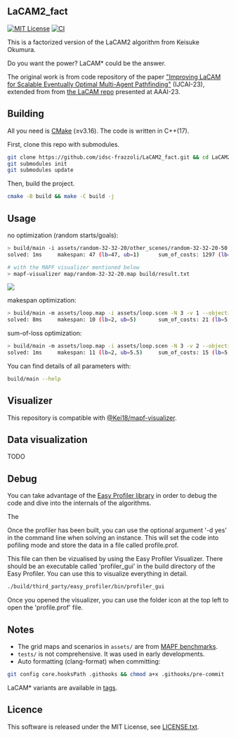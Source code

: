 LaCAM2_fact
---
[![MIT License](http://img.shields.io/badge/license-MIT-blue.svg?style=flat)](LICENSE)
[![CI](https://github.com/Kei18/lacam2/actions/workflows/ci.yml/badge.svg)](https://github.com/Kei18/lacam2/actions/workflows/ci.yml)

This is a factorized version of the LaCAM2 algorithm from Keisuke Okumura.

Do you want the power?
LaCAM* could be the answer.

The original work is from code repository of the paper ["Improving LaCAM for Scalable Eventually Optimal Multi-Agent Pathfinding"](https://kei18.github.io/lacam2/) (IJCAI-23), extended from from [the LaCAM repo](https://kei18.github.io/lacam/) presented at AAAI-23.

## Building

All you need is [CMake](https://cmake.org/) (≥v3.16). The code is written in C++(17).

First, clone this repo with submodules.

```sh
git clone https://github.com/idsc-frazzoli/LaCAM2_fact.git && cd LaCAM2_fact
git submodules init
git submodules update
```

Then, build the project.

```sh
cmake -B build && make -C build -j
```


## Usage

no optimization (random starts/goals):

```sh
> build/main -i assets/random-32-32-20/other_scenes/random-32-32-20-50.scen -m assets/random-32-32-20/random-32-32-20.map -N 50 -v 1 -f no
solved: 1ms     makespan: 47 (lb=47, ub=1)      sum_of_costs: 1297 (lb=1098, ub=1.19)   sum_of_loss: 1198 (lb=1098, ub=1.1)

# with the MAPF visualizer mentioned below
> mapf-visualizer map/random-32-32-20.map build/result.txt
```

![](assets/demo-random-32-32-20_400agents.gif)

makespan optimization:

```sh
> build/main -m assets/loop.map -i assets/loop.scen -N 3 -v 1 --objective 1
solved: 8ms     makespan: 10 (lb=2, ub=5)       sum_of_costs: 21 (lb=5, ub=4.2) sum_of_loss: 21 (lb=5, ub=4.2)
```

sum-of-loss optimization:

```sh
> build/main -m assets/loop.map -i assets/loop.scen -N 3 -v 2 --objective 2
solved: 1ms     makespan: 11 (lb=2, ub=5.5)     sum_of_costs: 15 (lb=5, ub=3)   sum_of_loss: 15 (lb=5, ub=3)
```

You can find details of all parameters with:
```sh
build/main --help
```

## Visualizer

This repository is compatible with [@Kei18/mapf-visualizer](https://github.com/kei18/mapf-visualizer).

## Data visualization

TODO

## Debug

You can take advantage of the [Easy Profiler library](https://github.com/yse/easy_profiler) in order to debug the code and dive into the internals of the algorithms.

The 

Once the profiler has been built, you can use the optional argument '-d yes' in the command line when solving an instance. This will set the code into pofiling mode and store the data in a file called profile.prof.

This file can then be vizualised by using the Easy Profiler Visualizer. There should be an executable called 'profiler_gui' in the build directory of the Easy Profiler. You can use this to visualize everything in detail.

```sh
./build/third_party/easy_profiler/bin/profiler_gui
```

Once you opened the visualizer, you can use the folder icon at the top left to open the 'profile.prof' file.


## Notes

- The grid maps and scenarios in `assets/` are from [MAPF benchmarks](https://movingai.com/benchmarks/mapf.html).
- `tests/` is not comprehensive. It was used in early developments.
- Auto formatting (clang-format) when committing:

```sh
git config core.hooksPath .githooks && chmod a+x .githooks/pre-commit
```

LaCAM* variants are available in [tags](https://github.com/Kei18/lacam2/tags).


## Licence

This software is released under the MIT License, see [LICENSE.txt](LICENCE.txt).
